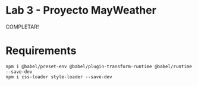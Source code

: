 # Lab 3 - Proyecto MayWeather

COMPLETAR!

# Requirements

```
npm i @babel/preset-env @babel/plugin-transform-runtime @babel/runtime --save-dev
npm i css-loader style-loader --save-dev

```